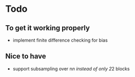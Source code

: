 # Todo

## To get it working properly

* implement finite difference checking for bias

## Nice to have

* support subsampling over n*n instead of only 2*2 blocks
